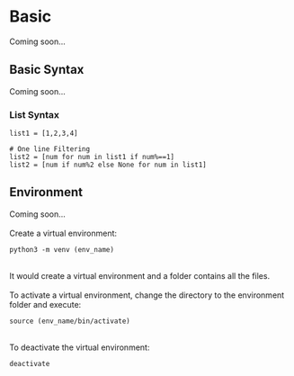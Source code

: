 # Basic
Coming soon...

## Basic Syntax
Coming soon...

### List Syntax
```
list1 = [1,2,3,4]

# One line Filtering
list2 = [num for num in list1 if num%==1]
list2 = [num if num%2 else None for num in list1]

```

## Environment
Coming soon...
<br><br>
Create a virtual environment:

```
python3 -m venv (env_name)
```

<br>
It would create a virtual environment and a folder contains all the files.
<br><br>
To activate a virtual environment, change the directory to the environment folder and execute:

```
source (env_name/bin/activate)
```

<br>
To deactivate the virtual environment:

```
deactivate
```